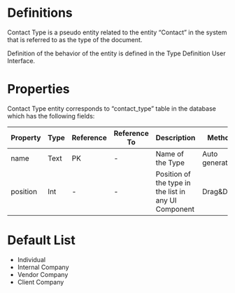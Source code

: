# Definitions

Contact Type is a pseudo entity related to the entity “Contact” in the system that is referred to as the type of the document.

Definition of the behavior of the entity is defined in the Type Definition User Interface.

# Properties

Contact Type entity corresponds to “contact_type” table in the database which has the following fields:

| Property  | Type   | Reference | Reference To | Description | Method
| ------    | ------ | ------    | ------       | ------      | ------
name|Text|PK|-|Name of the Type|Auto generated
position|Int|-|-|Position of the type in the list in any UI Component|Drag&Drop

# Default List

* Individual
* Internal Company
* Vendor Company
* Client Company

